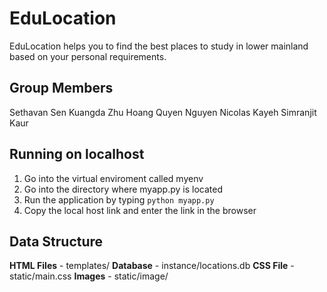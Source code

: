 # EduLocation
EduLocation helps you to find the best places to study in lower mainland based on your personal requirements.

## Group Members
Sethavan Sen
Kuangda Zhu
Hoang Quyen Nguyen
Nicolas Kayeh
Simranjit Kaur

## Running on localhost
1. Go into the virtual enviroment called myenv
2. Go into the directory where myapp.py is located
3. Run the application by typing `python myapp.py`
4. Copy the local host link and enter the link in the browser

## Data Structure
**HTML Files** - templates/
**Database** - instance/locations.db
**CSS File** - static/main.css
**Images** - static/image/
